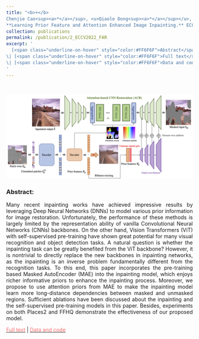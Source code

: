```yaml
---
title: "<b>+</b> 
Chenjie Cao<sup><a>*</a></sup>, <u>Qiaole Dong<sup><a>*</a></sup></u>, and Yanwei Fu<sup><a title='Corresponding author'>✉</a></sup>. 
**Learning Prior Feature and Attention Enhanced Image Inpainting.** ECCV 2022. (* indicates co-first authour)"
collection: publications
permalink: /publication/2_ECCV2022_FAR
excerpt: '
  [<span class="underline-on-hover" style="color:#FF6F6F">Abstract</span>](../publication/2_ECCV2022_FAR)
\| [<span class="underline-on-hover" style="color:#FF6F6F">Full text</span>](https://arxiv.org/pdf/2208.01837.pdf)
\| [<span class="underline-on-hover" style="color:#FF6F6F">Data and code</span>](https://github.com/ewrfcas/MAE-FAR)
'
---
```


<br><center><img src="https://github.com/ewrfcas/MAE-FAR/blob/page/static/images/overview.png"></center>

### Abstract:

<p style='text-align: justify;'>
Many recent inpainting works have achieved impressive results by leveraging Deep Neural Networks (DNNs) to model various prior information for image restoration.
Unfortunately, the performance of these methods is largely limited by the representation ability of vanilla Convolutional Neural Networks (CNNs) backbones.
On the other hand, Vision Transformers (ViT) with self-supervised pre-training have shown great potential for many visual recognition and object detection tasks.
A natural question is whether the inpainting task can be greatly benefited from the ViT backbone?
However, it is nontrivial to directly replace the new backbones in inpainting networks, as the inpainting is an inverse problem fundamentally different from the recognition tasks.
To this end, this paper incorporates the pre-training based Masked AutoEncoder (MAE) into the inpainting model, which enjoys richer informative priors to enhance the inpainting process.
Moreover, we propose to use attention priors from MAE to make the inpainting model learn more long-distance dependencies between masked and unmasked regions.
Sufficient ablations have been discussed about the inpainting and the self-supervised pre-training models in this paper.
Besides, experiments on both Places2 and FFHQ demonstrate the effectiveness of our proposed model.
</p>

[<span class="underline-on-hover" style="color:#FF6F6F">Full text</span>](https://arxiv.org/pdf/2208.01837.pdf)
\| [<span class="underline-on-hover" style="color:#FF6F6F">Data and code</span>](https://github.com/ewrfcas/MAE-FAR)
